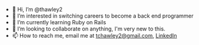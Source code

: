 - 👋 Hi, I’m @thawley2
- 👀 I’m interested in switching careers to become a back end programmer 
- 🌱 I’m currently learning Ruby on Rails
- 💞️ I’m looking to collaborate on anything, I'm very new to this.
- 📫 How to reach me, email me at tchawley2@gmail.com, [LinkedIn]([https://www.example.com](https://www.linkedin.com/in/thomas-hawley-901612123/)) 

<!---
thawley2/thawley2 is a ✨ special ✨ repository because its `README.md` (this file) appears on your GitHub profile.
You can click the Preview link to take a look at your changes.
--->
